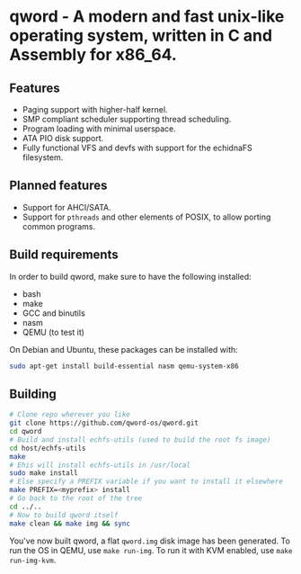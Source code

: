 # qword - A modern and fast unix-like operating system, written in C and Assembly for x86_64.

## Features
- Paging support with higher-half kernel.
- SMP compliant scheduler supporting thread scheduling.
- Program loading with minimal userspace.
- ATA PIO disk support.
- Fully functional VFS and devfs with support for the echidnaFS filesystem.

## Planned features
- Support for AHCI/SATA.
- Support for `pthreads` and other elements of POSIX, to allow porting common programs.


## Build requirements
In order to build qword, make sure to have the following installed:
- bash
- make
- GCC and binutils
- nasm
- QEMU (to test it)

On Debian and Ubuntu, these packages can be installed with:
```bash
sudo apt-get install build-essential nasm qemu-system-x86
```

## Building
```bash
# Clone repo wherever you like
git clone https://github.com/qword-os/qword.git
cd qword
# Build and install echfs-utils (used to build the root fs image)
cd host/echfs-utils
make
# Ehis will install echfs-utils in /usr/local
sudo make install
# Else specify a PREFIX variable if you want to install it elsewhere
make PREFIX=<myprefix> install
# Go back to the root of the tree
cd ../..
# Now to build qword itself
make clean && make img && sync
```

You've now built qword, a flat `qword.img` disk image has been generated.
To run the OS in QEMU, use `make run-img`.
To run it with KVM enabled, use `make run-img-kvm`.
